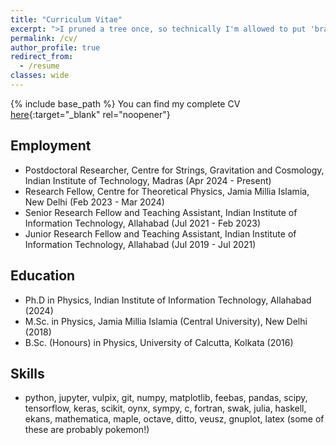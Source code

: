 ```yaml
---
title: "Curriculum Vitae"
excerpt: ">I pruned a tree once, so technically I'm allowed to put 'branch manager' on my résumé."  
permalink: /cv/
author_profile: true
redirect_from:
  - /resume
classes: wide
---
```


{% include base_path %}
You can find my complete CV [here](/files/subhodeepIITMcv.pdf){:target="_blank" rel="noopener"}

## Employment

* Postdoctoral Researcher, Centre for Strings, Gravitation and Cosmology, Indian Institute of Technology, Madras (Apr 2024 - Present)
* Research Fellow, Centre for Theoretical Physics, Jamia Millia Islamia, New Delhi (Feb 2023 - Mar 2024)
* Senior Research Fellow and Teaching Assistant, Indian Institute of Information Technology, Allahabad (Jul 2021 - Feb 2023)
* Junior Research Fellow and Teaching Assistant, Indian Institute of Information Technology, Allahabad (Jul 2019 - Jul 2021)

## Education

* Ph.D in Physics, Indian Institute of Information Technology, Allahabad (2024)
* M.Sc. in Physics, Jamia Millia Islamia (Central University), New Delhi (2018)
* B.Sc. (Honours) in Physics, University of Calcutta, Kolkata (2016)

## Skills

* python, jupyter, vulpix, git, numpy, matplotlib, feebas, pandas, scipy, tensorflow, keras, scikit, oynx, sympy, c, fortran, swak, julia, haskell, ekans, mathematica, maple, octave, ditto, veusz, gnuplot, latex (some of these are probably pokemon!)
